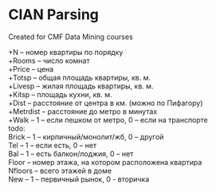 # CIAN Parsing

Created for CMF Data Mining courses

+N – номер квартиры по порядку<br />
+Rooms – число комнат<br />
+Price – цена<br />
+Totsp – общая площадь квартиры, кв. м.<br />
+Livesp – жилая площадь квартиры, кв. м.<br />
+Kitsp – площадь кухни, кв. м.<br />
+Dist – расстояние от центра в км. (можно по Пифагору)<br />
+Metrdist – расстояние до метро в минутах<br />
+Walk – 1 – если пешком от метро, 0 – если на транспорте<br />
todo:<br />
Brick – 1 – кирпичный/монолит/жб, 0 – другой<br />
Tel – 1 – если есть, 0 – нет<br />
Bal – 1 – есть балкон/лоджия, 0 – нет<br />
Floor – номер этажа, на котором расположена квартира<br />
Nfloors – всего этажей в доме<br />
New – 1 – первичный рынок, 0 - вторичка<br />
